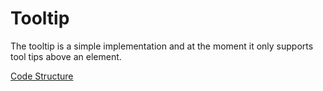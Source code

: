 # Tooltip
The tooltip is a simple implementation and at the moment it only supports tool tips above an element.

[Code Structure](../..Structure.md)